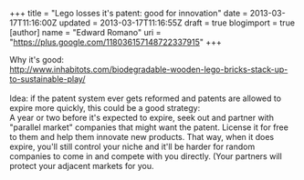 +++
title = "Lego losses it's patent: good for innovation"
date = 2013-03-17T11:16:00Z
updated = 2013-03-17T11:16:55Z
draft = true
blogimport = true 
[author]
	name = "Edward Romano"
	uri = "https://plus.google.com/118036157148722337915"
+++

Why it's good:<br />http://www.inhabitots.com/biodegradable-wooden-lego-bricks-stack-up-to-sustainable-play/<br /><br />Idea: if the patent system ever gets reformed and patents are allowed to expire more quickly, this could be a good strategy:<br />A year or two before it's expected to expire, seek out and partner with "parallel market" companies that might want the patent. License it for free to them and help them innovate new products. That way, when it does expire, you'll still control your niche and it'll be harder for random companies to come in and compete with you directly. (Your partners will protect your adjacent markets for you.
